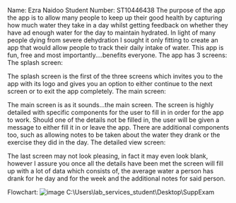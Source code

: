 Name: Ezra Naidoo
Student Number: ST10446438
The purpose of the app the app is to allow many people to keep up their good health by capturing how much water they take in a day whilst getting feedback on whether they have ad enough water for the day to maintain hydrated. In light of many people dying from severe dehydration I sought it only fitting to create an app that would allow people to track their daily intake of water. This app is fun, free and most importantly….benefits everyone. 
The app has 3 screens:
The splash screen:
 
 
The splash screen is the first of the three screens which invites you to the app with its logo and gives you   an option to either continue to the next screen or to exit the app completely. 
The main screen:
 
 
The main screen is as it sounds…the main screen. The screen is highly detailed with specific components for the user to fill in in order for the app to work. Should one of the details not be filled in, the user will be given a  message to either fill it in or leave the app. There are additional components too, such as allowing notes to be taken about the water they drank or the exercise they did in the day.
The detailed view screen:
 
 
 
The last screen may not look pleasing, in fact it may even look blank, however I assure you once all the details have been met the screen will fill up with a lot of data which consists of, the average water a person has drank for he day and for the week and the additional notes for said person.

Flowchart: 
  ![image](https://github.com/user-attachments/assets/672db48a-0d04-4e6a-bf0f-cd2d014069d1)
  C:\Users\lab_services_student\Desktop\SuppExam
